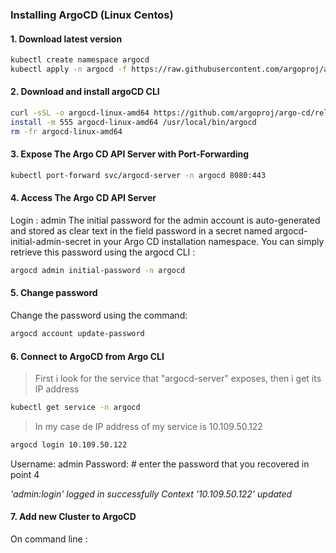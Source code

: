 ### Installing ArgoCD (Linux Centos)
#### 1. Download latest version
```sh
kubectl create namespace argocd
kubectl apply -n argocd -f https://raw.githubusercontent.com/argoproj/argo-cd/stable/manifests/install.yaml
```

#### 2. Download and install argoCD CLI
```sh
curl -sSL -o argocd-linux-amd64 https://github.com/argoproj/argo-cd/releases/latest/download/argocd-linux-amd64
install -m 555 argocd-linux-amd64 /usr/local/bin/argocd
rm -fr argocd-linux-amd64
```

#### 3. Expose The Argo CD API Server with Port-Forwarding
```sh
kubectl port-forward svc/argocd-server -n argocd 8080:443
```
#### 4. Access The Argo CD API Server
Login : admin
The initial password for the admin account is auto-generated and stored as clear text in the field password in a secret named argocd-initial-admin-secret in your Argo CD installation namespace. You can simply retrieve this password using the argocd CLI :
```sh
argocd admin initial-password -n argocd
```

#### 5. Change password
Change the password using the command:
```sh
argocd account update-password
```
#### 6. Connect to ArgoCD from Argo CLI
> First i look for the service that "argocd-server" exposes, then i get its IP address
```sh
kubectl get service -n argocd
```

> In my case de IP address of my service is 10.109.50.122 

```sh
argocd login 10.109.50.122
```
Username: admin
Password: # enter the password that you recovered in point 4

_'admin:login' logged in successfully_
_Context '10.109.50.122' updated_


#### 7. Add new Cluster to ArgoCD
On command line :
```sh

```